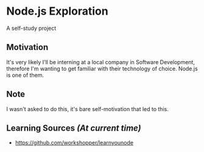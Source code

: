 # Node.js Exploration
A self-study project

## Motivation
It's very likely I'll be interning at a local company in Software Development,
therefore I'm wanting to get familiar with their technology of choice.
Node.js is one of them.

## Note
I wasn't asked to do this, it's bare self-motivation that led to this.

## Learning Sources *(At current time)*
* https://github.com/workshopper/learnyounode
